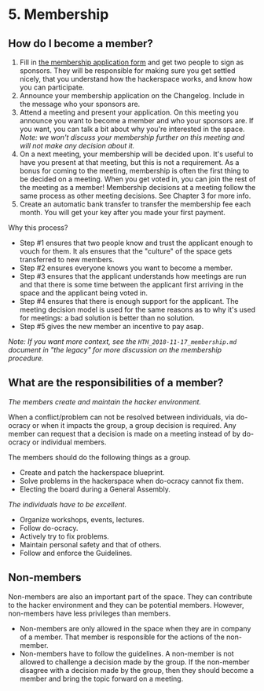 # 5. Membership

## How do I become a member?

1. Fill in [the membership application form](https://wiki.hackerspace.gent/Membership_form) and get two people to sign as sponsors. They will be responsible for making sure you get settled nicely, that you understand how the hackerspace works, and know how you can participate.
2. Announce your membership application on the Changelog. Include in the message who your sponsors are.
3. Attend a meeting and present your application. On this meeting you announce you want to become a member and who your sponsors are. If you want, you can talk a bit about why you're interested in the space. *Note: we won't discuss your membership further on this meeting and will not make any decision about it.*
4. On a next meeting, your membership will be decided upon. It's useful to have you present at that meeting, but this is not a requirement. As a bonus for coming to the meeting, membership is often the first thing to be decided on a meeting. When you get voted in, you can join the rest of the meeting as a member! Membership decisions at a meeting follow the same process as other meeting decisions. See Chapter 3 for more info.
5. Create an automatic bank transfer to transfer the membership fee each month. You will get your key after you made your first payment.

Why this process?

* Step #1 ensures that two people know and trust the applicant enough to vouch for them. It als ensures that the "culture" of the space gets transferred to new members.
* Step #2 ensures everyone knows you want to become a member.
* Step #3 ensures that the applicant understands how meetings are run and that there is some time between the applicant first arriving in the space and the applicant being voted in.
* Step #4 ensures that there is enough support for the applicant. The meeting decision model is used for the same reasons as to why it's used for meetings: a bad solution is better than no solution.
* Step #5 gives the new member an incentive to pay asap.

*Note: If you want more context, see the `HTH_2018-11-17_membership.md` document in "the legacy" for more discussion on the membership procedure.*

## What are the responsibilities of a member?

*The members create and maintain the hacker environment.*

When a conflict/problem can not be resolved between individuals, via do-ocracy or when it impacts the group, a group decision is required. Any member can request that a decision is made on a meeting instead of by do-ocracy or individual members.

The members should do the following things as a group.

* Create and patch the hackerspace blueprint.
* Solve problems in the hackerspace when do-ocracy cannot fix them.
* Electing the board during a General Assembly.

*The individuals have to be excellent.*

* Organize workshops, events, lectures.
* Follow do-ocracy.
* Actively try to fix problems.
* Maintain personal safety and that of others.
* Follow and enforce the Guidelines.

## Non-members

Non-members are also an important part of the space. They can contribute to the hacker environment and they can be potential members. However, non-members have less privileges than members.

* Non-members are only allowed in the space when they are in company of a member. That member is responsible for the actions of the non-member.
* Non-members have to follow the guidelines. A non-member is not allowed to challenge a decision made by the group. If the non-member disagree with a decision made by the group, then they should become a member and bring the topic forward on a meeting.
